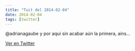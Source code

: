 ```yaml
---
title: "Tuit del 2014-02-04"
date: 2014-02-04
tags: [twitter]
---
```


@adrianagaube y por aquí sin acabar aún la primera, ains…



[Ver en Twitter](https://twitter.com/i/web/status/430514559506329600)
